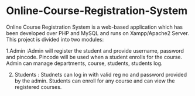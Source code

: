 # Online-Course-Registration-System
Online Course Registration System is a web-based application which has been developed over PHP and MySQL and runs on Xampp/Apache2 Server. 
This project is divided into two modules:

1.Admin :Admin will register the student and provide username, password and pincode. Pincode will be used when a student enrolls for the course. Admin can manage departments, course, students, students log. 

2. Students : Studnets can log in with valid reg no and password provided by the admin. Students can enroll for any course and can view the registered courses.
